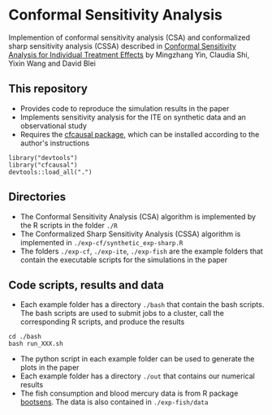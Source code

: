 # Conformal Sensitivity Analysis 

Implemention of conformal sensitivity analysis (CSA) and conformalized sharp sensitivity analysis (CSSA) described in [Conformal Sensitivity Analysis for Individual Treatment Effects](https://arxiv.org/pdf/2112.03493.pdf) by Mingzhang Yin, Claudia Shi, Yixin Wang and David Blei

## This repository

* Provides code to reproduce the simulation results in the paper
* Implements sensitivity analysis for the ITE on synthetic data and an observational study 
* Requires the [cfcausal package](https://github.com/lihualei71/cfcausal), which can be installed according to the author's instructions
```
library("devtools")
library("cfcausal")
devtools::load_all(".")
```
## Directories

* The Conformal Sensitivity Analysis (CSA) algorithm is implemented by the R scripts in the folder `./R`
* The Conformalized Sharp Sensitivity Analysis (CSSA) algorithm is implemented in `./exp-cf/synthetic_exp-sharp.R`
* The folders `./exp-cf`, `./exp-ite`, `./exp-fish` are the example folders that contain the executable scripts for the simulations in the paper

## Code scripts, results and data

* Each example folder has a directory `./bash` that contain the bash scripts. The bash scripts are used to submit jobs to a cluster, call the corresponding R scripts, and  produce the results 
```
cd ./bash
bash run_XXX.sh
```
* The python script in each example folder can be used to generate the plots in the paper
* Each example folder has a directory `./out` that contains our numerical results 
* The fish consumption and blood mercury data is from R package [bootsens](https://github.com/qingyuanzhao/bootsens). The data is also contained in `./exp-fish/data`







